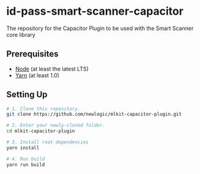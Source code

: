 # id-pass-smart-scanner-capacitor
The repository for the Capacitor Plugin to be used with the Smart Scanner core library

## Prerequisites

- [Node](https://nodejs.org/en/) (at least the latest LTS)
- [Yarn](https://yarnpkg.com/lang/en/docs/install/) (at least 1.0)

## Setting Up

```bash
# 1. Clone this repository.
git clone https://github.com/newlogic/mlkit-capacitor-plugin.git

# 2. Enter your newly-cloned folder.
cd mlkit-capacitor-plugin

# 3. Install root dependencies
yarn install 

# 4. Run build 
yarn run build
```
